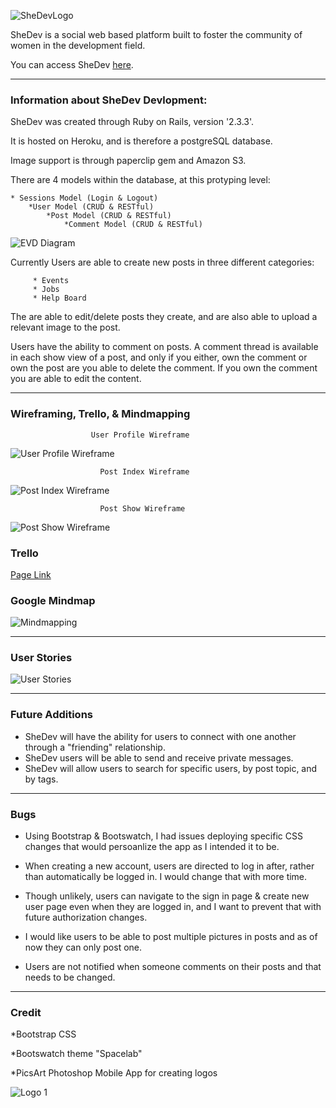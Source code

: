 ![SheDevLogo](app/assets/images/pinkHeader.png)

 
SheDev is a social web based platform built to foster the community of women in the development field. 

You can access SheDev  [here](https://shedev.herokuapp.com/).
<hr>


### Information about SheDev Devlopment:
	
	
SheDev was created through Ruby on Rails, version 		'2.3.3'.

It is hosted on Heroku, and is therefore a postgreSQL database. 

Image support is through paperclip gem and Amazon S3. 
	
There are 4 models within the database, at this protyping level:
		
	* Sessions Model (Login & Logout)
		*User Model (CRUD & RESTful)
			*Post Model (CRUD & RESTful)
				*Comment Model (CRUD & RESTful)
				
![EVD Diagram](app/assets/images/evd.png)
		
Currently Users are able to create new posts in three different categories:
		
		 * Events
		 * Jobs
		 * Help Board

The are able to edit/delete posts they create, and are also able to upload a relevant image to the post.

Users have the ability to comment on posts. A comment thread is available in each show view of a post, and only if you either, own the comment or own the post are you able to delete the comment. If you own the comment you are able to edit the content.  
<hr>

### Wireframing, Trello, & Mindmapping



 					  User Profile Wireframe  
 			
![User Profile Wireframe](app/assets/images/userProfileWireFrame.png)
 			
 			
						Post Index Wireframe

![Post Index Wireframe](app/assets/images/postsindex.png)

					
						Post Show Wireframe
					
![Post Show Wireframe](app/assets/images/postView.png)



### Trello

  [Page Link](https://trello.com/b/fsOnwiEQ/wdi-project-2-shedev)
  
  
### Google Mindmap 
  
  ![Mindmapping](app/assets/images/mindmapping.png)
  



<hr>


### User Stories

![User Stories](app/assets/images/userstories.png)

<hr>


### Future Additions

* SheDev will have the ability for users to connect with one another through a "friending" relationship. 
* SheDev users will be able to send and receive private messages. 
* SheDev will allow users to search for specific users, by post topic, and by tags. 


<hr>

### Bugs


* Using Bootstrap & Bootswatch, I had issues deploying specific CSS changes that would persoanlize the app as I intended it to be. 

* When creating a new account, users are directed to log in after, rather than automatically be logged in. I would change that with more time. 

* Though unlikely, users can navigate to the sign in page & create new user page even when they are logged in, and I want to prevent that with future authorization changes. 

* I would like users to be able to post multiple pictures in posts and as of now they can only post one. 

* Users are not notified when someone comments on their posts and that needs to be changed. 

<hr>

### Credit

*Bootstrap CSS 

*Bootswatch theme "Spacelab"

*PicsArt Photoshop Mobile App for creating logos

![Logo 1](app/assets/images/mainLogo.png)



